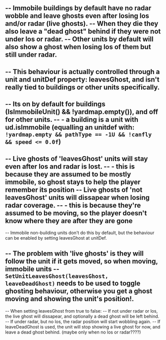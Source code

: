 -- Immobile buildings by default have no radar wobble and leave ghosts even after losing los and/or radar (live ghosts).
-- When they die they also leave a "dead ghost" behind if they were not under los or radar.
-- Other units by default will also show a ghost when losing los of them but still under radar.
--
-- This behaviour is actually controlled through a unit and unitDef property: leavesGhost, and isn't really tied to buildings or other units specifically.
--
-- Its on by default for buildings (IsImmobileUnit() && !yardmap.empty()), and off for other units.
-- - a building is a unit with ud.isImmobile (equalling an unitdef with: `!yardmap.empty && pathType == -1U && !canfly && speed <= 0.0f`)
--
-- Live ghosts of 'leavesGhost' units will stay even after los and radar is lost.
--   - this is because they are assumed to be mostly immobile, so ghost stays to help the player remember its position
-- Live ghosts of 'not leavesGhost' units will dissapear when losing radar coverage.
--   - this is because they're assumed to be moving, so the player doesn't know where they are after they are gone
--
-- Immobile non-building units don't do this by default, but the behaviour can be enabled by setting leavesGhost at unitDef.

-- The problem with 'live ghosts' is they will follow the unit if it gets moved, so when moving, immobile units
-- `SetUnitLeavesGhost(leavesGhost, leaveDeadGhost)` needs to be used to toggle ghosting behaviour, otherwise you get a ghost moving and showing the unit's position!.
--
-- When setting leavesGhost from true to false:
--   If not under radar or los, the live ghost will dissapear, and optionally a dead ghost will be left behind.
--   If under radar, but no los, the radar position will start wobbling again.
--   If leaveDeadGhost is used, the unit will stop showing a live ghost for now, and leave a dead ghost behind. (maybe only when no los or radar????)


